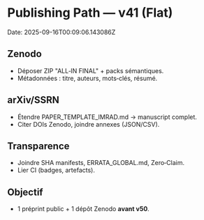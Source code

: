 # Publishing Path — v41 (Flat)
Date: 2025-09-16T00:09:06.143086Z

## Zenodo
- Déposer ZIP "ALL‑IN FINAL" + packs sémantiques.
- Métadonnées : titre, auteurs, mots‑clés, résumé.

## arXiv/SSRN
- Étendre PAPER_TEMPLATE_IMRAD.md → manuscript complet.
- Citer DOIs Zenodo, joindre annexes (JSON/CSV).

## Transparence
- Joindre SHA manifests, ERRATA_GLOBAL.md, Zero‑Claim.
- Lier CI (badges, artefacts).

## Objectif
- 1 préprint public + 1 dépôt Zenodo **avant v50**.
